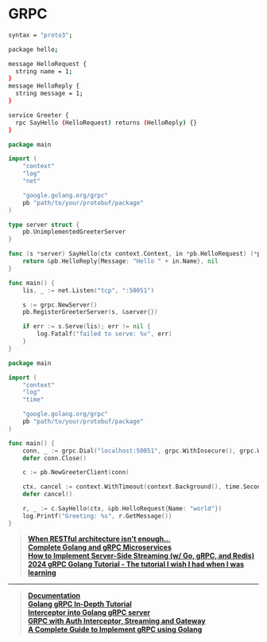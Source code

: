 # GRPC

```sh
syntax = "proto3";

package hello;

message HelloRequest {
  string name = 1;
}
message HelloReply {
  string message = 1;
}

service Greeter {
  rpc SayHello (HelloRequest) returns (HelloReply) {}
}
```

```go
package main

import (
    "context"
    "log"
    "net"

    "google.golang.org/grpc"
    pb "path/to/your/protobuf/package"
)

type server struct {
    pb.UnimplementedGreeterServer
}

func (s *server) SayHello(ctx context.Context, in *pb.HelloRequest) (*pb.HelloReply, error) {
    return &pb.HelloReply{Message: "Hello " + in.Name}, nil
}

func main() {
    lis, _ := net.Listen("tcp", ":50051")

    s := grpc.NewServer()
    pb.RegisterGreeterServer(s, &server{})

    if err := s.Serve(lis); err != nil {
        log.Fatalf("failed to serve: %v", err)
    }
}
```

```go
package main

import (
    "context"
    "log"
    "time"

    "google.golang.org/grpc"
    pb "path/to/your/protobuf/package"
)

func main() {
    conn, _ := grpc.Dial("localhost:50051", grpc.WithInsecure(), grpc.WithBlock())
    defer conn.Close()

    c := pb.NewGreeterClient(conn)

    ctx, cancel := context.WithTimeout(context.Background(), time.Second)
    defer cancel()

    r, _ := c.SayHello(ctx, &pb.HelloRequest{Name: "world"})
    log.Printf("Greeting: %s", r.GetMessage())
}
```

> [**When RESTful architecture isn't enough..**.](https://www.youtube.com/watch?v=_4TPM6clQjM)  
> [**Complete Golang and gRPC Microservices**](https://www.youtube.com/watch?v=ea_4Ug5WWYE)  
> [**How to Implement Server-Side Streaming (w/ Go, gRPC, and Redis)**](https://www.youtube.com/watch?v=ZK4baSgQ1ks)  
> [**2024 gRPC Golang Tutorial - The tutorial I wish I had when I was learning**](https://www.youtube.com/watch?v=mPESsBfUKkc)

---

> [**Documentation**](https://grpc.io/docs/languages/go/basics/)  
> [**Golang gRPC In-Depth Tutorial**](https://www.golinuxcloud.com/golang-grpc/)  
> [**Interceptor into Golang gRPC server**](https://medium.com/@mahes0/adding-interceptor-into-golang-grpc-server-0a5ea4d12f27)  
> [**GRPC with Auth Interceptor, Streaming and Gateway**](https://dev.to/truongpx396/golang-grpc-with-auth-interceptor-streaming-and-gateway-in-practice-24b8)  
> [**A Complete Guide to Implement gRPC using Golang**](https://reliasoftware.com/blog/golang-grpc)
